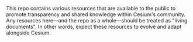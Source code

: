 This repo contains various resources that are available to the public to promote transparency and shared knowledge within Cesium's community. Any resources here—and the repo as a whole—should be treated as "living documents". In other words, expect these resources to evolve and adapt alongside Cesium.
